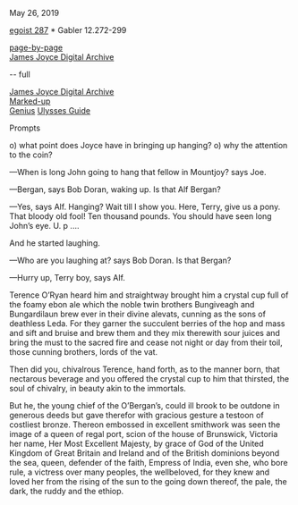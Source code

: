 May 26, 2019

[egoist 287](https://archive.org/stream/ulysses00joyc_1?ref=ol#page/287/mode/1up)  * Gabler 12.272-299

[page-by-page](http://ulyssespages.blogspot.com/2014/11/p287.html)  
[James Joyce Digital Archive](http://www.jjda.ie/main/JJDA/U/ulex/n/lexn.htm)  

-- full

[James Joyce Digital Archive](http://www.jjda.ie/main/JJDA/U/ulex/n/lexn.htm)  
[Marked-up](http://www.columbia.edu/~fms5/ulw12.htm)  
[Genius](https://genius.com/James-joyce-ulysses-chap-12-cyclops-annotated)
[Ulysses Guide](http://www.ulyssesguide.com/new-page)




Prompts

o) what point does Joyce have in bringing up hanging?
o) why the attention to the coin?

—When is long John going to hang that fellow in Mountjoy? says Joe.

—Bergan, says Bob Doran, waking up. Is that Alf Bergan?

—Yes, says Alf. Hanging? Wait till I show you. Here, Terry, give us a pony. That bloody old fool! Ten thousand pounds. You should have seen long John’s eye. U. p ....

And he started laughing.

—Who are you laughing at? says Bob Doran. Is that Bergan?

—Hurry up, Terry boy, says Alf.

Terence O’Ryan heard him and straightway brought him a crystal cup
full of the foamy ebon ale which the noble twin brothers Bungiveagh
and Bungardilaun brew ever in their divine alevats, cunning as the
sons of deathless Leda. For they garner the succulent berries of the
hop and mass and sift and bruise and brew them and they mix therewith
sour juices and bring the must to the sacred fire and cease not night
or day from their toil, those cunning brothers, lords of the vat.

Then did you, chivalrous Terence, hand forth, as to the manner born,
that nectarous beverage and you offered the crystal cup to him that
thirsted, the soul of chivalry, in beauty akin to the immortals.

But he, the young chief of the O’Bergan’s, could ill brook to be
outdone in generous deeds but gave therefor with gracious gesture a
testoon of costliest bronze. Thereon embossed in excellent smithwork
was seen the image of a queen of regal port, scion of the house of
Brunswick, Victoria her name, Her Most Excellent Majesty, by grace of
God of the United Kingdom of Great Britain and Ireland and of the
British dominions beyond the sea, queen, defender of the faith,
Empress of India, even she, who bore rule, a victress over many
peoples, the wellbeloved, for they knew and loved her from the rising
of the sun to the going down thereof, the pale, the dark, the ruddy
and the ethiop.

